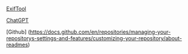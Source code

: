 [ExifTool](https://exiftool.org/install.html)

[ChatGPT](https://chat.openai.com/?model=text-davinci-002-render-sha)

[Github] (https://docs.github.com/en/repositories/managing-your-repositorys-settings-and-features/customizing-your-repository/about-readmes)

